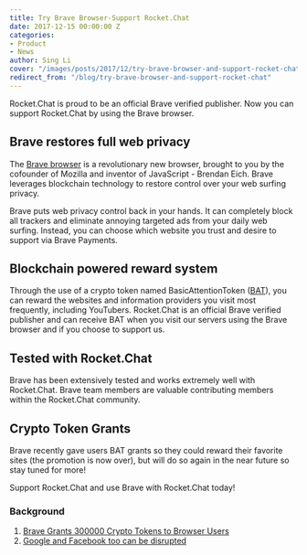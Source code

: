 ```yaml
---
title: Try Brave Browser-Support Rocket.Chat
date: 2017-12-15 00:00:00 Z
categories:
- Product
- News
author: Sing Li
cover: "/images/posts/2017/12/try-brave-browser-and-support-rocket-chat/brave-rc.png"
redirect_from: "/blog/try-brave-browser-and-support-rocket-chat"
---
```


Rocket.Chat is proud to be an official Brave verified publisher. Now you can support Rocket.Chat by using the Brave browser.

## Brave restores full web privacy

The [Brave browser](https://brave.com/) is a revolutionary new browser, brought to you by the cofounder of Mozilla and inventor of JavaScript - Brendan Eich. Brave leverages blockchain technology to restore control over your web surfing privacy.

Brave puts web privacy control back in your hands. It can completely block all trackers and eliminate annoying targeted ads from your daily web surfing. Instead, you can choose which website you trust and desire to support via Brave Payments.

## Blockchain powered reward system

Through the use of a crypto token named BasicAttentionToken ([BAT](https://basicattentiontoken.org/)), you can reward the websites and information providers you visit most frequently, including YouTubers. Rocket.Chat is an official Brave verified publisher and can receive BAT when you visit our servers using the Brave browser and if you choose to support us.

## Tested with Rocket.Chat

Brave has been extensively tested and works extremely well with Rocket.Chat. Brave team members are valuable contributing members within the Rocket.Chat community.

## Crypto Token Grants

Brave recently gave users BAT grants so they could reward their favorite sites (the promotion is now over), but will do so again in the near future so stay tuned for more!

Support Rocket.Chat and use Brave with Rocket.Chat today!

### Background

1. [Brave Grants 300000 Crypto Tokens to Browser Users](https://basicattentiontoken.org/brave-grants-300000-crypto-tokens-to-browser-users/)
1. [Google and Facebook too can be disrupted](https://www.bloomberg.com/view/articles/2017-12-08/google-and-facebook-too-can-be-disrupted)

